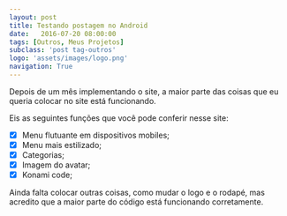 ```yaml
---
layout: post
title: Testando postagem no Android
date:   2016-07-20 08:00:00
tags: [Outros, Meus Projetos]
subclass: 'post tag-outros'
logo: 'assets/images/logo.png'
navigation: True
---
```


Depois de um mês implementando o site, a maior parte das coisas que eu queria colocar no site está funcionando.

Eis as seguintes funções que você pode conferir nesse site:

- [X] Menu flutuante em dispositivos mobiles;
- [X] Menu mais estilizado;
- [X] Categorias;
- [X] Imagem do avatar;
- [x] Konami code;

Ainda falta colocar outras coisas, como mudar o logo e o rodapé, mas acredito que a maior parte do código está funcionando corretamente.

